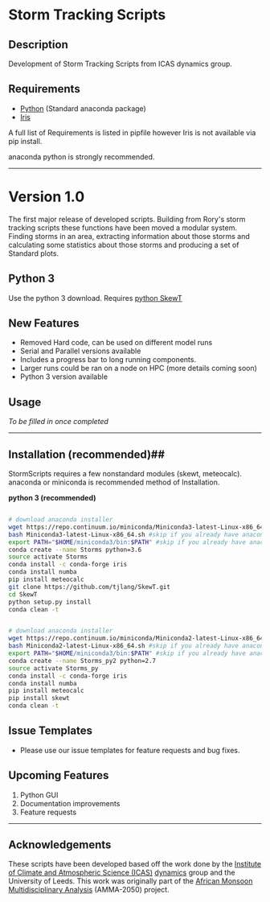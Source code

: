 # Storm Tracking Scripts #

## Description ##

Development of Storm Tracking Scripts from ICAS dynamics group.

## Requirements ##

 * [Python](https://www.anaconda.com/download/) (Standard anaconda package)
 * [Iris](https://scitools.org.uk/iris/docs/latest)

A full list of Requirements is listed in pipfile however Iris is not available via pip install.

anaconda python is strongly recommended.

<hr>

# Version 1.0 #

The first major release of developed scripts. Building from Rory's storm tracking scripts these functions have been moved a modular system. Finding storms in an area, extracting information about those storms and calculating some statistics about those storms and producing a set of Standard plots.

## Python 3 ##
Use the python 3 download. Requires [python SkewT](https://github.com/tjlang/SkewT)

## New Features ##

* Removed Hard code, can be used on different model runs
* Serial and Parallel versions available
* Includes a progress bar to long running components.
* Larger runs could be ran on a node on HPC (more details coming soon)
* Python 3 version available


## Usage ##

*To be filled in once completed*

<hr>

## Installation (recommended)##
StormScripts requires a few nonstandard modules (skewt, meteocalc). anaconda or miniconda is recommended method of Installation.

**python 3 (recommended)**

````bash

# download anaconda installer
wget https://repo.continuum.io/miniconda/Miniconda3-latest-Linux-x86_64.sh
bash Miniconda3-latest-Linux-x86_64.sh #skip if you already have anaconda
export PATH="$HOME/miniconda3/bin:$PATH" #skip if you already have anaconda
conda create --name Storms python=3.6
source activate Storms
conda install -c conda-forge iris
conda install numba
pip install meteocalc
git clone https://github.com/tjlang/SkewT.git
cd SkewT
python setup.py install
conda clean -t

````


```bash

# download anaconda installer
wget https://repo.continuum.io/miniconda/Miniconda2-latest-Linux-x86_64.sh
bash Miniconda2-latest-Linux-x86_64.sh #skip if you already have anaconda
export PATH="$HOME/miniconda3/bin:$PATH" #skip if you already have anaconda
conda create --name Storms_py2 python=2.7
source activate Storms_py
conda install -c conda-forge iris
conda install numba
pip install meteocalc
pip install skewt
conda clean -t
```

## Issue Templates ##

* Please use our issue templates for feature requests and bug fixes.

## Upcoming Features ##

1. Python GUI
2. Documentation improvements
3. Feature requests

<hr>

## Acknowledgements ##

These scripts have been developed based off the work done by the [Institute of Climate and Atmospheric Science (ICAS)](http://www.see.leeds.ac.uk/research/icas/) [dynamics](http://www.see.leeds.ac.uk/research/icas/research-themes/atmosphere/) group and the University of Leeds. This work was originally part of the [African Monsoon Multidisciplinary Analysis](https://www.amma2050.org/) (AMMA-2050) project.
